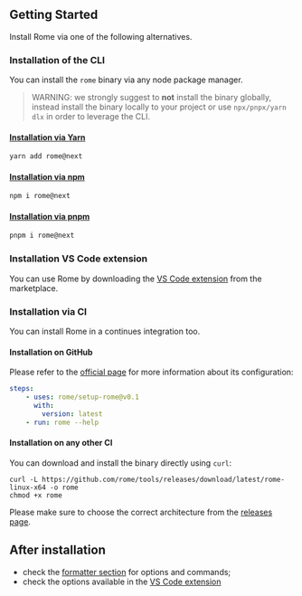 ## Getting Started

Install Rome via one of the following alternatives.

### Installation of the CLI

You can install the `rome` binary via any node package manager.

> WARNING: we strongly suggest to **not** install the binary globally, instead install the binary
> locally to your project or use `npx/pnpx/yarn dlx` in order to leverage the CLI.

#### [Installation via Yarn](https://yarnpkg.com/)

```bash
yarn add rome@next
```

#### [Installation via npm](https://www.npmjs.com/)

```bash
npm i rome@next
```

#### [Installation via pnpm](https://pnpm.io/)

```bash
pnpm i rome@next
```

### Installation VS Code extension

You can use Rome by downloading the [VS Code extension](https://marketplace.visualstudio.com/items?itemName=rome.rome) from the marketplace. 


### Installation via CI

You can install Rome in a continues integration too.

#### Installation on GitHub

Please refer to the [official page](https://github.com/rome/setup-rome#usage) for more information about its configuration: 

```yaml
steps:
    - uses: rome/setup-rome@v0.1
      with:
        version: latest 
    - run: rome --help
```

#### Installation on any other CI

You can download and install the binary directly using `curl`:

```shell
curl -L https://github.com/rome/tools/releases/download/latest/rome-linux-x64 -o rome
chmod +x rome
```

Please make sure to choose the correct architecture from the [releases page](https://github.com/rome/tools/releases).


## After installation

- check the [formatter section](/formatter#use-the-formatter-with-the-cli) for options and commands;
- check the options available in the [VS Code extension](/formatter#use-the-formatter-with-the-vscode-extension)